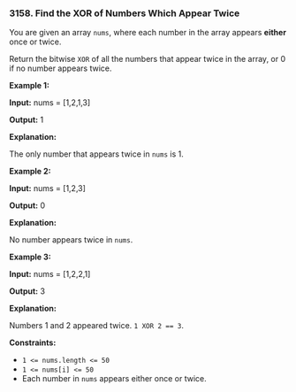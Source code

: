 ### 3158\. Find the XOR of Numbers Which Appear Twice

You are given an array `nums`, where each number in the array appears **either** once or twice.

Return the bitwise `XOR` of all the numbers that appear twice in the array, or 0 if no number appears twice.

**Example 1:**

**Input:** nums = \[1,2,1,3\]

**Output:** 1

**Explanation:**

The only number that appears twice in `nums` is 1.

**Example 2:**

**Input:** nums = \[1,2,3\]

**Output:** 0

**Explanation:**

No number appears twice in `nums`.

**Example 3:**

**Input:** nums = \[1,2,2,1\]

**Output:** 3

**Explanation:**

Numbers 1 and 2 appeared twice. `1 XOR 2 == 3`.

**Constraints:**

*   `1 <= nums.length <= 50`
*   `1 <= nums[i] <= 50`
*   Each number in `nums` appears either once or twice.
